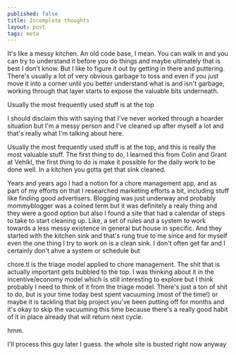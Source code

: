 ```yaml
---
published: false
title: Incomplete thoughts
layout: post
tags: meta
---
```

It's like a messy kitchen. An old code base, I mean. You can walk in and you can try to understand it before you do things and maybe ultimately that is best I don't know. But I like to figure it out by getting in there and puttering. There's usually a lot of very obvious garbage to toss and even if you just move it into a corner until you better understand what is and isn't garbage, working through that layer starts to expose the valuable bits underneath.

Usually the most frequently used stuff is at the top

I should disclaim this with saying that I've never worked through a hoarder situation but I'm a messy person and I've cleaned up after myself a lot and that's really what I'm talking about here.

Usually the most frequently used stuff is at the top, and this is really the most valuable stuff. The first thing to do, I learned this from Colin and Grant at Vehikl, the first thing to do is make it possible for the daily work to be done well. In a kitchen you gotta get that sink cleaned.

Years and years ago I had a notion for a chore management app, and as part of my efforts on that I researched marketing efforts a bit, including stuff like finding good advertisers. Blogging was just underway and probably mommyblogger was a coined term but it was definitely a realy thing and they were a good option but also I found a site that had a calendar of steps to take to start cleaning up. Like, a set of rules and a system to work towards a less messy existence in general but house in specific. And they started with the kitchen sink and that's rung true to me since and for myself even the one thing I try to work on is a clean sink. I don't often get far and I certainly don't ahve a system or schedule but 

chore.tl is the triage model applied to chore management. The shit that is actually important gets bubbled to the top. I was thinking about it in the incentive/economy model which is still interesting to explore but I think probably I need to think of it from the triage model. There's just a ton of shit to do, but is your time today best spent vacuuming (most of the time!) or maybe it is tackling that big project you've been putting off for months and it's okay to skip the vacuuming this time because there's a really good habit of it in place already that will return next cycle.

hmm.

I'll process this guy later I guess. the whole site is busted right now anyway